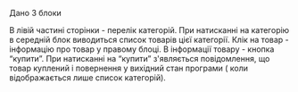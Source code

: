 Дано 3 блоки

В лівій частині сторінки - перелік категорій.
При натисканні на категорію в середній блок виводиться список товарів цієї категорії.
Клік на товар - інформацію про товар у правому блоці.
В інформації товару - кнопка “купити”.
При натисканні на “купити” з'являється повідомлення, що товар куплений і повернення у вихідний стан програми ( коли відображається лише список категорій).
